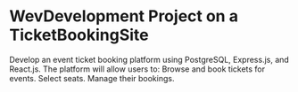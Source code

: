 # WevDevelopment Project on a TicketBookingSite
Develop an event ticket booking platform using PostgreSQL, Express.js, and React.js. The platform will allow users to: Browse and book tickets for events. Select seats. Manage their bookings.
